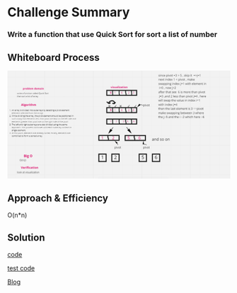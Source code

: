 # Challenge Summary

### Write a function that use Quick Sort for sort a list of number

## Whiteboard Process

![Merging Sort](../../../imgs/quickSort.png)

## Approach & Efficiency

O(n\*n)

## Solution

[code](https://github.com/amarh-ayman/401_data-structures-and-algorithms/tree/main/Data-Structures/Sorting/sorting/Data-Structures/Sorting/sorting/quickSort.py)

[test code](https://github.com/amarh-ayman/401_data-structures-and-algorithms/blob/main/Data-Structures/Sorting/tests/test_quickSort.py)

[Blog](https://amarh-ayman.github.io/401_data-structures-and-algorithms/Data-Structures/Sorting/Data-Structures/Sorting/readme_files/Data-Structures/Sorting/readme_files/quickSort_Blog)

